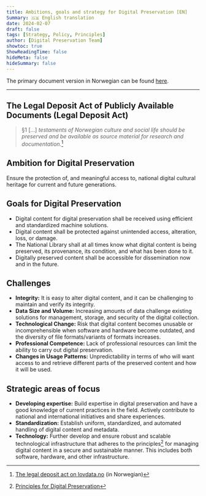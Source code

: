 ```yaml
---
title: Ambitions, goals and strategy for Digital Preservation [EN]
Summary: 🇬🇧 English translation
date: 2024-02-07
draft: false
tags: [Strategy, Policy, Principles]
author: [Digital Preservation Team]
showtoc: true
ShowReadingTime: false
hideMeta: false
hideSummary: false
---
```


The primary document version in Norwegian can be found [here](/docs/strategy/nln-digipres-strategy-no/ "Link to the Norwegian version of this document").

---

## The Legal Deposit Act of Publicly Available Documents (Legal Deposit Act)

> §1 [...] *testaments of Norwegian culture and social life should be preserved and be available as source material for research and documentation.*[^1]


## Ambition for Digital Preservation

Ensure the protection of, and meaningful access to, national digital cultural heritage for current and future generations.

## Goals for Digital Preservation

- Digital content for digital preservation shall be received using efficient and standardized machine solutions.
- Digital content shall be protected against unintended access, alteration, loss, or damage.
- The National Library shall at all times know what digital content is being preserved, its provenance, its condition, and what has been done to it.
- Digitally preserved content shall be accessible for dissemination now and in the future.

## Challenges

- **Integrity:** It is easy to alter digital content, and it can be challenging to maintain and verify its integrity.
- **Data Size and Volume:** Increasing amounts of data challenge existing solutions for management, storage, and security of the digital collection.
- **Technological Change:** Risk that digital content becomes unusable or incomprehensible when software and hardware become outdated, and the diversity of file formats/variants of formats increases.
- **Professional Competence:** Lack of professional resources can limit the ability to carry out digital preservation.
- **Changes in Usage Patterns:** Unpredictability in terms of who will want access to and retrieve different parts of the preserved content and how it will be used.

## Strategic areas of focus

- **Developing expertise:** Build expertise in digital preservation and have a good knowledge of current practices in the field.
  Actively contribute to national and international initiatives and share experiences.
- **Standardization:** Establish uniform, standardized, and automated handling of digital content and metadata.
- **Technology:** Further develop and ensure robust and scalable technological infrastructure that adheres to the principles[^2] for managing digital content in a secure and sustainable manner.
  This includes both software, hardware, and other infrastructure.


[^1]: [The legal deposit act on lovdata.no](https://lovdata.no/dokument/NL/lov/1989-06-09-32 "Link to the legal deposit act on lovdata.no, available only in Norwegian") (in Norwegian)

[^2]: [Principles for Digital Preservation](/docs/principles/ "Link to the principles for digital preservation in the National Library of Norway")
